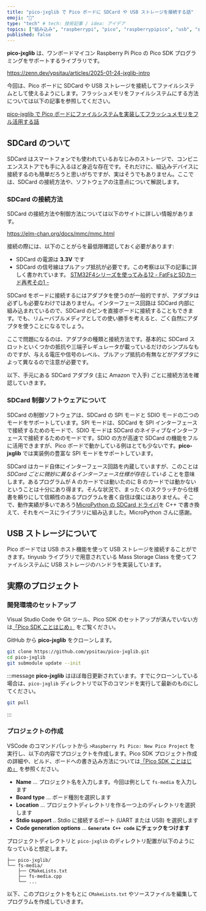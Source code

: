 ```yaml
---
title: "pico-jxglib で Pico ボードに SDCard や USB ストレージを接続する話"
emoji: "🙆"
type: "tech" # tech: 技術記事 / idea: アイデア
topics: ["組み込み", "raspberrypi", "pico", "raspberrypipico", "usb", "sdcard"]
published: false
---
```

**pico-jxglib** は、ワンボードマイコン Raspberry Pi Pico の Pico SDK プログラミングをサポートするライブラリです。

https://zenn.dev/ypsitau/articles/2025-01-24-jxglib-intro


今回は、Pico ボードに SDCard や USB ストレージを接続してファイルシステムとして使えるようにします。フラッシュメモリをファイルシステムにする方法については以下の記事を参照してください。

[pico-jxglib で Pico ボードにファイルシステムを実装してフラッシュメモリをフル活用する話](https://zenn.dev/ypsitau/articles/2025-05-31-fs-flash)

## SDCard のついて

SDCard はスマートフォンでも使われているおなじみのストレージで、コンビニエンスストアでも手に入るほど身近な存在です。それだけに、組込みデバイスに接続するのも簡単だろうと思いがちですが、実はそうでもありません。ここでは、SDCard の接続方法や、ソフトウェアの注意点について解説します。

### SDCard の接続方法

SDCard の接続方法や制御方法については以下のサイトに詳しい情報があります。

https://elm-chan.org/docs/mmc/mmc.html

接続の際には、以下のことがらを最低限確認しておく必要があります:

- SDCard の電源は **3.3V** です
- SDCard の信号線はプルアップ抵抗が必要です。この考察は以下の記事に詳しく書かれています。
  [STM32F4シリーズを使ってみる12 - FatFsとSDカード再考その1 -](https://nemuisan.blog.bai.ne.jp/?eid=213490)

SDCard をボードに接続するにはアダプタを使うのが一般的ですが、アダプタは必ずしも必要なわけではありません。インターフェース回路は SDCard 内部に組み込まれているので、SDCard のピンを直接ボードに接続することもできます。でも、リムーバブルメディアとしての使い勝手を考えると、ごく自然にアダプタを使うことになるでしょう。

ここで問題になるのは、アダプタの種類と接続方法です。基本的に SDCard スロットといくつかの抵抗や三端子レギュレータが載っているだけのシンプルなものですが、与える電圧や信号のレベル、プルアップ抵抗の有無などがアダプタによって異なるので注意が必要です。

以下、手元にある SDCard アダプタ (主に Amazon で入手) ごとに接続方法を確認していきます。




### SDCard 制御ソフトウェアについて

SDCard の制御ソフトウェアは、SDCard の SPI モードと SDIO モードの二つのモードをサポートしています。SPI モードは、SDCard を SPI インターフェースで接続するためのモードで、SDIO モードは SDCard のネイティブなインターフェースで接続するためのモードです。SDIO の方が高速で SDCard の機能をフルに活用できますが、Pico ボードで動かしている例はとても少ないです。**pico-jxglib** では実装例の豊富な SPI モードをサポートしています。

SDCard はカード自体にインターフェース回路を内蔵していますが、このことは *SDCard ごとに微妙に異なるインターフェース仕様が存在している* ことを意味します。あるプログラムが A のカードでは動いたのに B のカードでは動かないということは十分にあり得ます。そんな状況で、まったくのスクラッチから仕様書を頼りにして信頼性のあるプログラムを書く自信は僕にはありません。そこで、動作実績が多いであろう[MicroPython の SDCard ドライバ](https://github.com/micropython/micropython-lib/blob/master/micropython/drivers/storage/sdcard/sdcard.py)を C++ で書き換えて、それをベースにライブラリに組み込ました。MicroPython さんに感謝。

## USB ストレージについて

Pico ボードでは USB ホスト機能を使って USB ストレージを接続することができます。tinyusb ライブラリで用意されている Mass Storage Class を使ってファイルシステムに USB ストレージのハンドラを実装しています。

## 実際のプロジェクト

### 開発環境のセットアップ

Visual Studio Code や Git ツール、Pico SDK のセットアップが済んでいない方は[「Pico SDK ことはじめ」](https://zenn.dev/ypsitau/articles/2025-01-17-picosdk#%E9%96%8B%E7%99%BA%E7%92%B0%E5%A2%83) をご覧ください。

GitHub から **pico-jxglib** をクローンします。

```bash
git clone https://github.com/ypsitau/pico-jxglib.git
cd pico-jxglib
git submodule update --init
```

:::message
**pico-jxglib** はほぼ毎日更新されています。すでにクローンしている場合は、`pico-jxglib` ディレクトリで以下のコマンドを実行して最新のものにしてください。

```bash
git pull
```

:::

### プロジェクトの作成

VSCode のコマンドパレットから `>Raspberry Pi Pico: New Pico Project` を実行し、以下の内容でプロジェクトを作成します。Pico SDK プロジェクト作成の詳細や、ビルド、ボードへの書き込み方法については[「Pico SDK ことはじめ」](https://zenn.dev/ypsitau/articles/2025-01-17-picosdk#%E3%83%97%E3%83%AD%E3%82%B8%E3%82%A7%E3%82%AF%E3%83%88%E3%81%AE%E4%BD%9C%E6%88%90%E3%81%A8%E7%B7%A8%E9%9B%86) を参照ください。

- **Name** ... プロジェクト名を入力します。今回は例として `fs-media` を入力します
- **Board type** ... ボード種別を選択します
- **Location** ... プロジェクトディレクトリを作る一つ上のディレクトリを選択します
- **Stdio support** .. Stdio に接続するポート (UART または USB) を選択します
- **Code generation options** ... **`Generate C++ code` にチェックをつけます**

プロジェクトディレクトリと `pico-jxglib` のディレクトリ配置が以下のようになっていると想定します。

```text
├── pico-jxglib/
└── fs-media/
    ├── CMakeLists.txt
    ├── fs-media.cpp
    └── ...
```

以下、このプロジェクトをもとに `CMakeLists.txt` やソースファイルを編集してプログラムを作成していきます。
